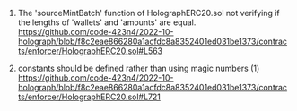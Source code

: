 1. The 'sourceMintBatch' function of HolographERC20.sol not verifying if the lengths of 'wallets' and 'amounts' are equal.
https://github.com/code-423n4/2022-10-holograph/blob/f8c2eae866280a1acfdc8a8352401ed031be1373/contracts/enforcer/HolographERC20.sol#L563

2. constants should be defined rather than using magic numbers
(1)
https://github.com/code-423n4/2022-10-holograph/blob/f8c2eae866280a1acfdc8a8352401ed031be1373/contracts/enforcer/HolographERC20.sol#L721

